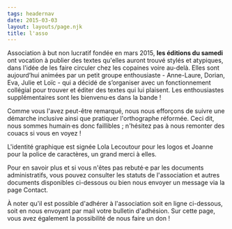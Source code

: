 ```yaml
---
tags: headernav
date: 2015-03-03
layout: layouts/page.njk
title: l'asso
---
```

Association à but non lucratif fondée en mars 2015, **les éditions du samedi** ont vocation à publier des textes qu'elles auront trouvé stylés et atypiques, dans l'idée de les faire circuler chez les copaines voire au-delà. Elles sont aujourd’hui animées par un petit groupe enthousiaste - Anne-Laure, Dorian, Eva, Julie et Loïc - qui a décidé de s’organiser avec un fonctionnement collégial pour trouver et éditer des textes qui lui plaisent. Les enthousiastes supplémentaires sont les bienvenu·es dans la bande !

Comme vous l'avez peut-être remarqué, nous nous efforçons de suivre une démarche inclusive ainsi que pratiquer l'orthographe réformée. Ceci dit, nous sommes humain·es donc faillibles ; n'hésitez pas à nous remonter des couacs si vous en voyez !

L'identité graphique est signée Lola Lecoutour pour les logos et Joanne pour la police de caractères, un grand merci à elles.

Pour en savoir plus et si vous n'êtes pas rebuté·e par les documents administratifs, vous pouvez consulter les statuts de l'association et autres documents disponibles ci-dessous ou bien nous envoyer un message via la page Contact.

À noter qu'il est possible d'adhérer à l'association soit en ligne ci-dessous, soit en nous envoyant par mail votre bulletin d'adhésion. Sur cette page, vous avez également la possibilité de nous faire un don !
